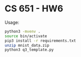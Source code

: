 # CS 651 - HW6

Usage:

```bash
python3 -mvenv .
source bin/activate
pip3 install -r requirements.txt
unzip mnist_data.zip
python3 q3_template.py
```
